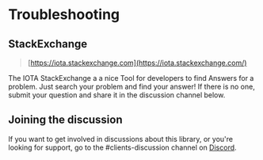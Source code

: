 # Troubleshooting


## StackExchange

> [https://iota.stackexchange.com](https://iota.stackexchange.com/)

The IOTA StackExchange a a nice Tool for developers to find  Answers for a problem. Just search your problem and find your answer! If there is no one, submit your question and share it in the discussion channel below.

## Joining the discussion
If you want to get involved in discussions about this library, or you're looking for support, go to the #clients-discussion channel on [Discord](https://discord.iota.org).